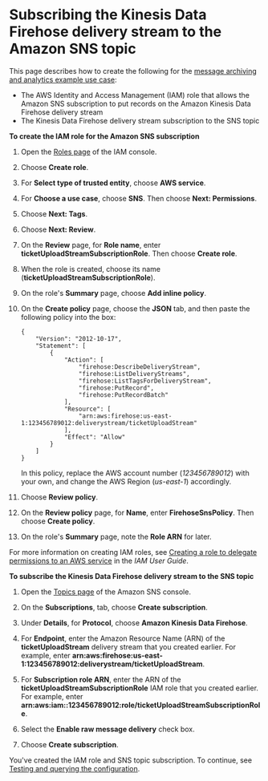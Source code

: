 # Subscribing the Kinesis Data Firehose delivery stream to the Amazon SNS topic<a name="firehose-example-subscribe-delivery-stream-to-topic"></a>

This page describes how to create the following for the [message archiving and analytics example use case](firehose-example-use-case.md):
+ The AWS Identity and Access Management \(IAM\) role that allows the Amazon SNS subscription to put records on the Amazon Kinesis Data Firehose delivery stream
+ The Kinesis Data Firehose delivery stream subscription to the SNS topic

**To create the IAM role for the Amazon SNS subscription**

1. Open the [Roles page](https://console.aws.amazon.com/iam/home?#/roles) of the IAM console\.

1. Choose **Create role**\.

1. For **Select type of trusted entity**, choose **AWS service**\.

1. For **Choose a use case**, choose **SNS**\. Then choose **Next: Permissions**\.

1. Choose **Next: Tags**\.

1. Choose **Next: Review**\.

1. On the **Review** page, for **Role name**, enter **ticketUploadStreamSubscriptionRole**\. Then choose **Create role**\.

1. When the role is created, choose its name \(**ticketUploadStreamSubscriptionRole**\)\.

1. On the role's **Summary** page, choose **Add inline policy**\.

1. On the **Create policy** page, choose the **JSON** tab, and then paste the following policy into the box:

   ```
   {
       "Version": "2012-10-17",
       "Statement": [
           {
               "Action": [
                   "firehose:DescribeDeliveryStream",
                   "firehose:ListDeliveryStreams",
                   "firehose:ListTagsForDeliveryStream",
                   "firehose:PutRecord",
                   "firehose:PutRecordBatch"
               ],
               "Resource": [
                   "arn:aws:firehose:us-east-1:123456789012:deliverystream/ticketUploadStream"
               ],
               "Effect": "Allow"
           }
       ]
   }
   ```

   In this policy, replace the AWS account number \(*123456789012*\) with your own, and change the AWS Region \(*us\-east\-1*\) accordingly\.

1. Choose **Review policy**\.

1. On the **Review policy** page, for **Name**, enter **FirehoseSnsPolicy**\. Then choose **Create policy**\.

1. On the role's **Summary** page, note the **Role ARN** for later\.

For more information on creating IAM roles, see [Creating a role to delegate permissions to an AWS service](https://docs.aws.amazon.com/IAM/latest/UserGuide/id_roles_create_for-service.html) in the *IAM User Guide*\.

**To subscribe the Kinesis Data Firehose delivery stream to the SNS topic**

1. Open the [Topics page](https://console.aws.amazon.com/sns/home#/topics) of the Amazon SNS console\.

1. On the **Subscriptions**, tab, choose **Create subscription**\.

1. Under **Details**, for **Protocol**, choose **Amazon Kinesis Data Firehose**\.

1. For **Endpoint**, enter the Amazon Resource Name \(ARN\) of the **ticketUploadStream** delivery stream that you created earlier\. For example, enter **arn:aws:firehose:us\-east\-1:123456789012:deliverystream/ticketUploadStream**\.

1. For **Subscription role ARN**, enter the ARN of the **ticketUploadStreamSubscriptionRole** IAM role that you created earlier\. For example, enter **arn:aws:iam::123456789012:role/ticketUploadStreamSubscriptionRole**\.

1. Select the **Enable raw message delivery** check box\.

1. Choose **Create subscription**\.

You've created the IAM role and SNS topic subscription\. To continue, see [Testing and querying the configuration](firehose-example-test-and-query.md)\.